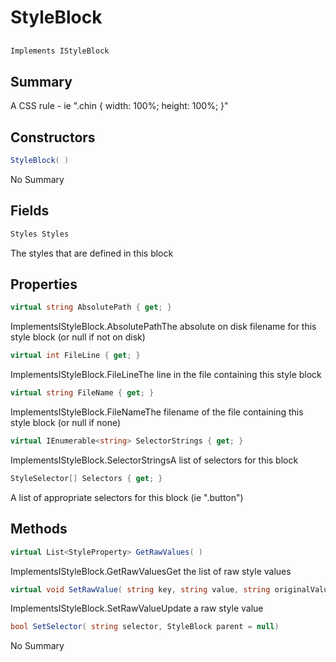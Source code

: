 # StyleBlock

## 
```c#
Implements IStyleBlock
```

## Summary

A CSS rule - ie ".chin { width: 100%; height: 100%; }"
## Constructors

```c#
StyleBlock( ) 
```
No Summary
## Fields

```c#
Styles Styles
```
The styles that are defined in this block
## Properties

```c#
virtual string AbsolutePath { get; } 
```
ImplementsIStyleBlock.AbsolutePathThe absolute on disk filename for this style block (or null if not on disk)
```c#
virtual int FileLine { get; } 
```
ImplementsIStyleBlock.FileLineThe line in the file containing this style block
```c#
virtual string FileName { get; } 
```
ImplementsIStyleBlock.FileNameThe filename of the file containing this style block (or null if none)
```c#
virtual IEnumerable<string> SelectorStrings { get; } 
```
ImplementsIStyleBlock.SelectorStringsA list of selectors for this block
```c#
StyleSelector[] Selectors { get; } 
```
A list of appropriate selectors for this block (ie ".button")
## Methods

```c#
virtual List<StyleProperty> GetRawValues( ) 
```
ImplementsIStyleBlock.GetRawValuesGet the list of raw style values
```c#
virtual void SetRawValue( string key, string value, string originalValue = null) 
```
ImplementsIStyleBlock.SetRawValueUpdate a raw style value
```c#
bool SetSelector( string selector, StyleBlock parent = null) 
```
No Summary
